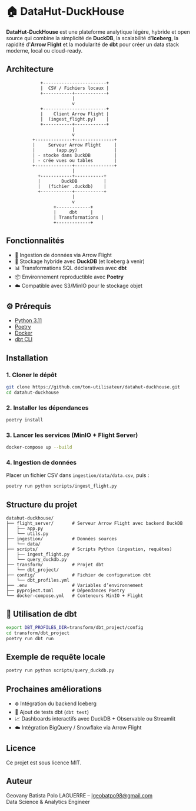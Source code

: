 # 🏠 DataHut-DuckHouse

**DataHut-DuckHouse** est une plateforme analytique légère, hybride et open source qui combine la simplicité de **DuckDB**, la scalabilité d'**Iceberg**, la rapidité d'**Arrow Flight** et la modularité de **dbt** pour créer un data stack moderne, local ou cloud-ready.

## Architecture

```
             +------------------------+
             |  CSV / Fichiers locaux |
             +-----------+------------+
                         |
                         v
             +------------------------+
             |    Client Arrow Flight |
             |  (ingest_flight.py)    |
             +-----------+------------+
                         |
                         v
          +--------------+---------------+
          |     Serveur Arrow Flight     |
          |        (app.py)              |
          | - stocke dans DuckDB         |
          | - crée vues ou tables        |
          +--------------+---------------+
                         |
            +------------+-----------+
            |        DuckDB          |
            |   (fichier .duckdb)    |
            +------------+-----------+
                         |
                         v
                  +-------------+
                  |     dbt     |
                  | Transformations |
                  +-------------+
```

## Fonctionnalités

- 🔗 Ingestion de données via Arrow Flight
- 🐤 Stockage hybride avec **DuckDB** (et Iceberg à venir)
- 📊 Transformations SQL déclaratives avec **dbt**
- 📦 Environnement reproductible avec **Poetry**
- ☁️ Compatible avec S3/MinIO pour le stockage objet

## ⚙️ Prérequis

- [Python 3.11](https://www.python.org/downloads/)
- [Poetry](https://python-poetry.org/docs/)
- [Docker](https://www.docker.com/)
- [dbt CLI](https://docs.getdbt.com/dbt-cli/installation)

## Installation

### 1. Cloner le dépôt

```bash
git clone https://github.com/ton-utilisateur/datahut-duckhouse.git
cd datahut-duckhouse
```

### 2. Installer les dépendances

```bash
poetry install
```

### 3. Lancer les services (MinIO + Flight Server)

```bash
docker-compose up --build
```

### 4. Ingestion de données

Placer un fichier CSV dans `ingestion/data/data.csv`, puis :

```bash
poetry run python scripts/ingest_flight.py
```

## Structure du projet

```
datahut-duckhouse/
├── flight_server/       # Serveur Arrow Flight avec backend DuckDB
│   ├── app.py
│   └── utils.py
├── ingestion/           # Données sources
│   └── data/
├── scripts/             # Scripts Python (ingestion, requêtes)
│   ├── ingest_flight.py
│   └── query_duckdb.py
├── transform/           # Projet dbt
│   └── dbt_project/
├── config/              # Fichier de configuration dbt
│   └── dbt_profiles.yml
├── .env                 # Variables d’environnement
├── pyproject.toml       # Dépendances Poetry
└── docker-compose.yml   # Conteneurs MinIO + Flight
```

## 🧠 Utilisation de dbt

```bash
export DBT_PROFILES_DIR=transform/dbt_project/config
cd transform/dbt_project
poetry run dbt run
```

## Exemple de requête locale

```bash
poetry run python scripts/query_duckdb.py
```

## Prochaines améliorations

- ❄️ Intégration du backend Iceberg
- 🧪 Ajout de tests dbt (`dbt test`)
- 📈 Dashboards interactifs avec DuckDB + Observable ou Streamlit
- ☁️ Intégration BigQuery / Snowflake via Arrow Flight

## Licence

Ce projet est sous licence MIT.

## Auteur

Geovany Batista Polo LAGUERRE – lgeobatpo98@gmail.com  
Data Science & Analytics Engineer
